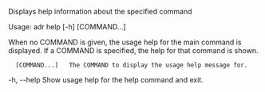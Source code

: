 Displays help information about the specified command

Usage: adr help [-h] [COMMAND...]

When no COMMAND is given, the usage help for the main command is displayed.
If a COMMAND is specified, the help for that command is shown.

      [COMMAND...]   The COMMAND to display the usage help message for.
  -h, --help         Show usage help for the help command and exit.
